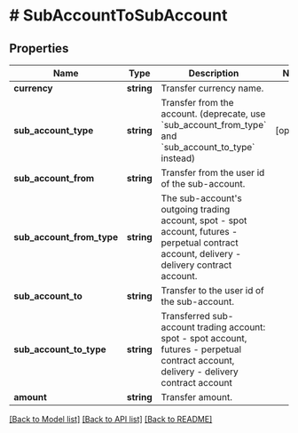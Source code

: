 # # SubAccountToSubAccount

## Properties

Name | Type | Description | Notes
------------ | ------------- | ------------- | -------------
**currency** | **string** | Transfer currency name. | 
**sub_account_type** | **string** | Transfer from the account. (deprecate, use &#x60;sub_account_from_type&#x60; and &#x60;sub_account_to_type&#x60; instead) | [optional] 
**sub_account_from** | **string** | Transfer from the user id of the sub-account. | 
**sub_account_from_type** | **string** | The sub-account&#39;s outgoing trading account, spot - spot account, futures - perpetual contract account, delivery - delivery contract account. | 
**sub_account_to** | **string** | Transfer to the user id of the sub-account. | 
**sub_account_to_type** | **string** | Transferred sub-account trading account: spot - spot account, futures - perpetual contract account, delivery - delivery contract account | 
**amount** | **string** | Transfer amount. | 

[[Back to Model list]](../../README.md#documentation-for-models) [[Back to API list]](../../README.md#documentation-for-api-endpoints) [[Back to README]](../../README.md)

